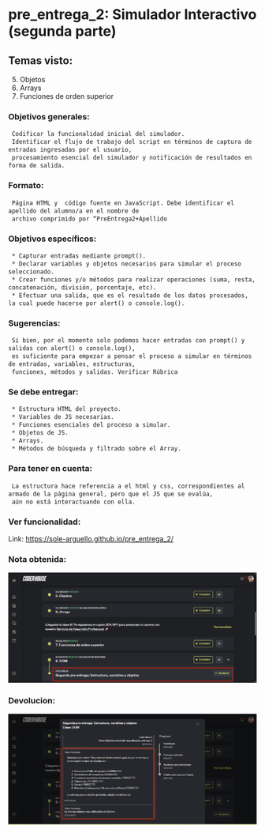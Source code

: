 # pre_entrega_2: Simulador Interactivo (segunda parte)

## Temas visto:
5. Objetos
6. Arrays
7. Funciones de orden superior

### Objetivos generales:

     Codificar la funcionalidad inicial del simulador. 
     Identificar el flujo de trabajo del script en términos de captura de entradas ingresadas por el usuario, 
     procesamiento esencial del simulador y notificación de resultados en forma de salida.
     
### Formato:

     Página HTML y  código fuente en JavaScript. Debe identificar el apellido del alumno/a en el nombre de 
     archivo comprimido por “PreEntrega2+Apellido
     
### Objetivos específicos:

     * Capturar entradas mediante prompt().
     * Declarar variables y objetos necesarios para simular el proceso seleccionado.
     * Crear funciones y/o métodos para realizar operaciones (suma, resta, concatenación, división, porcentaje, etc).
     * Efectuar una salida, que es el resultado de los datos procesados, la cual puede hacerse por alert() o console.log().


### Sugerencias:

     Si bien, por el momento solo podemos hacer entradas con prompt() y salidas con alert() o console.log(), 
     es suficiente para empezar a pensar el proceso a simular en términos de entradas, variables, estructuras, 
     funciones, métodos y salidas. Verificar Rúbrica


### Se debe entregar:

     * Estructura HTML del proyecto. 
     * Variables de JS necesarias. 
     * Funciones esenciales del proceso a simular.
     * Objetos de JS.
     * Arrays.
     * Métodos de búsqueda y filtrado sobre el Array.


### Para tener en cuenta:

     La estructura hace referencia a el html y css, correspondientes al armado de la página general, pero que el JS que se evalúa,
     aún no está interactuando con ella.
     
### Ver funcionalidad: 

Link: https://sole-arguello.github.io/pre_entrega_2/ 

### Nota obtenida:
![imagen](img/nota.png)

### Devolucion:
![imagen](img/devolucion.png)

